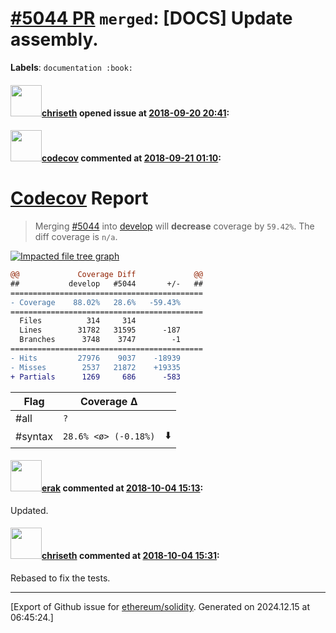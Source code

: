 # [\#5044 PR](https://github.com/ethereum/solidity/pull/5044) `merged`: [DOCS] Update assembly.
**Labels**: `documentation :book:`


#### <img src="https://avatars.githubusercontent.com/u/9073706?v=4" width="50">[chriseth](https://github.com/chriseth) opened issue at [2018-09-20 20:41](https://github.com/ethereum/solidity/pull/5044):



#### <img src="https://avatars.githubusercontent.com/in/254?v=4" width="50">[codecov](https://github.com/apps/codecov) commented at [2018-09-21 01:10](https://github.com/ethereum/solidity/pull/5044#issuecomment-423382033):

# [Codecov](https://codecov.io/gh/ethereum/solidity/pull/5044?src=pr&el=h1) Report
> Merging [#5044](https://codecov.io/gh/ethereum/solidity/pull/5044?src=pr&el=desc) into [develop](https://codecov.io/gh/ethereum/solidity/commit/68dfe8b6407f8cc991708ca78b84b0f564c7a595?src=pr&el=desc) will **decrease** coverage by `59.42%`.
> The diff coverage is `n/a`.

[![Impacted file tree graph](https://codecov.io/gh/ethereum/solidity/pull/5044/graphs/tree.svg?width=650&token=87PGzVEwU0&height=150&src=pr)](https://codecov.io/gh/ethereum/solidity/pull/5044?src=pr&el=tree)

```diff
@@             Coverage Diff             @@
##           develop   #5044       +/-   ##
===========================================
- Coverage    88.02%   28.6%   -59.43%     
===========================================
  Files          314     314               
  Lines        31782   31595      -187     
  Branches      3748    3747        -1     
===========================================
- Hits         27976    9037    -18939     
- Misses        2537   21872    +19335     
+ Partials      1269     686      -583
```

| Flag | Coverage Δ | |
|---|---|---|
| #all | `?` | |
| #syntax | `28.6% <ø> (-0.18%)` | :arrow_down: |

#### <img src="https://avatars.githubusercontent.com/u/20012009?u=61e903cf16bc5f3353db1d571401e2e71b6f61ed&v=4" width="50">[erak](https://github.com/erak) commented at [2018-10-04 15:13](https://github.com/ethereum/solidity/pull/5044#issuecomment-427057265):

Updated.

#### <img src="https://avatars.githubusercontent.com/u/9073706?v=4" width="50">[chriseth](https://github.com/chriseth) commented at [2018-10-04 15:31](https://github.com/ethereum/solidity/pull/5044#issuecomment-427063941):

Rebased to fix the tests.


-------------------------------------------------------------------------------



[Export of Github issue for [ethereum/solidity](https://github.com/ethereum/solidity). Generated on 2024.12.15 at 06:45:24.]
